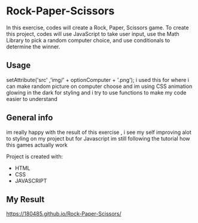 # Rock-Paper-Scissors
In this exercise, codes will create a Rock, Paper, Scissors game. To create this project, codes will use JavaScript to take user input, use the Math Library to pick a random computer choice, and use conditionals to determine the winner.

## Usage
setAttribute('src' ,'img/' + optionComputer + '.png'); i used this for where i can make random picture on computer choose
and im using CSS animation glowing in the dark for styling and i try to use functions to make my code easier to understand 

## General info
im really happy with the result of this exercise , i see my self improving alot to styling on my project
but for Javascript im still following the tutorial how this games actually work 


Project is created with:
* HTML
* CSS
* JAVASCRIPT

## My Result
https://180485.github.io/Rock-Paper-Scissors/
